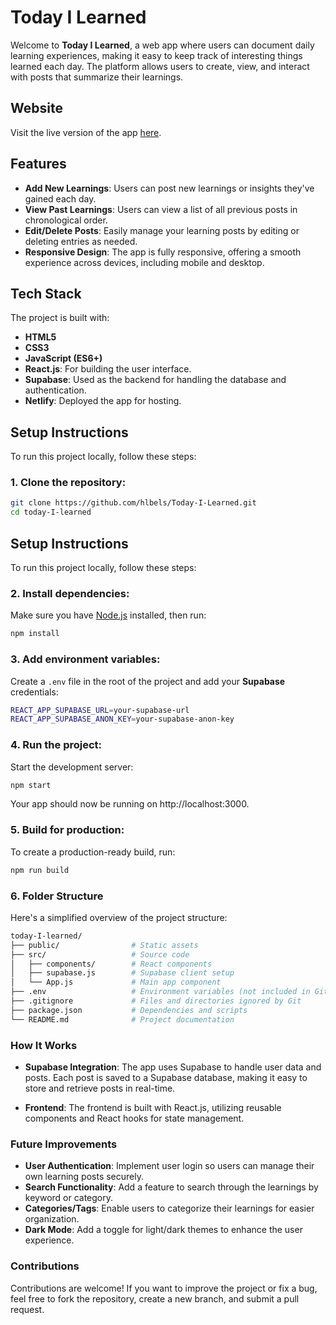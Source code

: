 # Today I Learned

Welcome to **Today I Learned**, a web app where users can document daily learning experiences, making it easy to keep track of interesting things learned each day. The platform allows users to create, view, and interact with posts that summarize their learnings.

## Website

Visit the live version of the app [here](https://todayilearned-hala.netlify.app/).

## Features

- **Add New Learnings**: Users can post new learnings or insights they've gained each day.
- **View Past Learnings**: Users can view a list of all previous posts in chronological order.
- **Edit/Delete Posts**: Easily manage your learning posts by editing or deleting entries as needed.
- **Responsive Design**: The app is fully responsive, offering a smooth experience across devices, including mobile and desktop.

## Tech Stack

The project is built with:

- **HTML5**
- **CSS3**
- **JavaScript (ES6+)**
- **React.js**: For building the user interface.
- **Supabase**: Used as the backend for handling the database and authentication.
- **Netlify**: Deployed the app for hosting.

## Setup Instructions

To run this project locally, follow these steps:

### 1. Clone the repository:
   ```bash
   git clone https://github.com/hlbels/Today-I-Learned.git
   cd today-I-learned
```

## Setup Instructions

To run this project locally, follow these steps:

### 2. Install dependencies:
Make sure you have [Node.js](https://nodejs.org/) installed, then run:

```bash
npm install
```

### 3. Add environment variables:
Create a `.env` file in the root of the project and add your **Supabase** credentials:

```bash
REACT_APP_SUPABASE_URL=your-supabase-url
REACT_APP_SUPABASE_ANON_KEY=your-supabase-anon-key
```
### 4. Run the project:
Start the development server:

```bash
npm start
```
Your app should now be running on http://localhost:3000.

### 5. Build for production:
To create a production-ready build, run:

```bash
npm run build
```

### 6. Folder Structure
Here's a simplified overview of the project structure:

```bash
today-I-learned/
├── public/                # Static assets
├── src/                   # Source code
│   ├── components/        # React components
│   ├── supabase.js        # Supabase client setup
│   └── App.js             # Main app component
├── .env                   # Environment variables (not included in Git)
├── .gitignore             # Files and directories ignored by Git
├── package.json           # Dependencies and scripts
└── README.md              # Project documentation
```
### How It Works

- **Supabase Integration**: The app uses Supabase to handle user data and posts. Each post is saved to a Supabase database, making it easy to store and retrieve posts in real-time.

- **Frontend**: The frontend is built with React.js, utilizing reusable components and React hooks for state management.

### Future Improvements

- **User Authentication**: Implement user login so users can manage their own learning posts securely.
- **Search Functionality**: Add a feature to search through the learnings by keyword or category.
- **Categories/Tags**: Enable users to categorize their learnings for easier organization.
- **Dark Mode**: Add a toggle for light/dark themes to enhance the user experience.

### Contributions

Contributions are welcome! If you want to improve the project or fix a bug, feel free to fork the repository, create a new branch, and submit a pull request.



